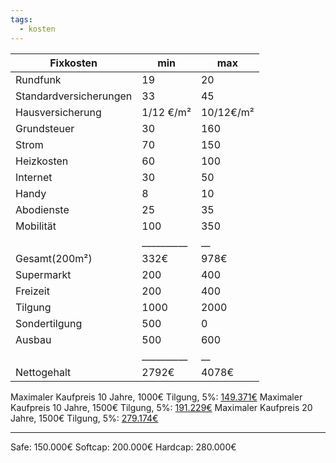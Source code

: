 ```yaml
---
tags:
  - kosten
---
```

| Fixkosten              | min        | max       |
| ---------------------- | ---------- | --------- |
| Rundfunk               | 19         | 20        |
| Standardversicherungen | 33         | 45        |
| Hausversicherung       | 1/12 €/m²  | 10/12€/m² |
| Grundsteuer            | 30         | 160       |
| Strom                  | 70         | 150       |
| Heizkosten             | 60         | 100       |
| Internet               | 30         | 50        |
| Handy                  | 8          | 10        |
| Abodienste             | 25         | 35        |
| Mobilität              | 100        | 350       |
|                        | __________ | __        |
| Gesamt(200m²)          | 332€       | 978€      |
| Supermarkt             | 200        | 400       |
| Freizeit               | 200        | 400       |
| Tilgung                | 1000       | 2000      |
| Sondertilgung          | 500        | 0         |
| Ausbau                 | 500        | 600       |
|                        | __________ | __        |
| Nettogehalt            | 2792€      | 4078€     |

Maximaler Kaufpreis 10 Jahre, 1000€ Tilgung, 5%: [149.371€](https://www.finanzfluss.de/rechner/wieviel-haus-kann-ich-mir-leisten/?i=%5B%7B%22n%22%3A%22msr%22%2C%22v%22%3A481%7D%2C%7B%22n%22%3A%22ami%22%2C%22v%22%3A1000%7D%2C%7B%22n%22%3A%22mmc%22%2C%22v%22%3A230%7D%2C%7B%22n%22%3A%22yi%22%2C%22v%22%3A5%7D%2C%7B%22n%22%3A%22ei%22%2C%22v%22%3A%225%2C12%25%22%7D%2C%7B%22n%22%3A%22ycd%22%2C%22v%22%3A10%7D%2C%7B%22n%22%3A%22e%22%2C%22v%22%3A50000%7D%2C%7B%22n%22%3A%22bc%22%2C%22v%22%3A4%7D%2C%7B%22n%22%3A%22nc%22%2C%22v%22%3A2%7D%2C%7B%22n%22%3A%22rett%22%2C%22v%22%3A6%7D%5D)
Maximaler Kaufpreis 10 Jahre, 1500€ Tilgung, 5%: [191.229€](https://www.finanzfluss.de/rechner/wieviel-haus-kann-ich-mir-leisten/?i=%5B%7B%22n%22%3A%22msr%22%2C%22v%22%3A481%7D%2C%7B%22n%22%3A%22ami%22%2C%22v%22%3A1500%7D%2C%7B%22n%22%3A%22mmc%22%2C%22v%22%3A230%7D%2C%7B%22n%22%3A%22yi%22%2C%22v%22%3A5%7D%2C%7B%22n%22%3A%22ei%22%2C%22v%22%3A%225%2C12%25%22%7D%2C%7B%22n%22%3A%22ycd%22%2C%22v%22%3A10%7D%2C%7B%22n%22%3A%22e%22%2C%22v%22%3A50000%7D%2C%7B%22n%22%3A%22bc%22%2C%22v%22%3A4%7D%2C%7B%22n%22%3A%22nc%22%2C%22v%22%3A2%7D%2C%7B%22n%22%3A%22rett%22%2C%22v%22%3A6%7D%5D)
Maximaler Kaufpreis 20 Jahre, 1500€ Tilgung, 5%: [279.174€](https://www.finanzfluss.de/rechner/wieviel-haus-kann-ich-mir-leisten/?i=%5B%7B%22n%22%3A%22msr%22%2C%22v%22%3A481%7D%2C%7B%22n%22%3A%22ami%22%2C%22v%22%3A1500%7D%2C%7B%22n%22%3A%22mmc%22%2C%22v%22%3A230%7D%2C%7B%22n%22%3A%22yi%22%2C%22v%22%3A5%7D%2C%7B%22n%22%3A%22ei%22%2C%22v%22%3A%225%2C12%25%22%7D%2C%7B%22n%22%3A%22ycd%22%2C%22v%22%3A20%7D%2C%7B%22n%22%3A%22e%22%2C%22v%22%3A50000%7D%2C%7B%22n%22%3A%22bc%22%2C%22v%22%3A4%7D%2C%7B%22n%22%3A%22nc%22%2C%22v%22%3A2%7D%2C%7B%22n%22%3A%22rett%22%2C%22v%22%3A6%7D%5D)

---
Safe: 150.000€
Softcap: 200.000€
Hardcap: 280.000€